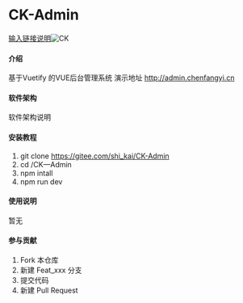 # CK-Admin

[输入链接说明](http://)![CK](https://img.shields.io/badge/C-K-green "CK")
#### 介绍
基于Vuetify  的VUE后台管理系统
演示地址 http://admin.chenfangyi.cn
#### 软件架构
软件架构说明


#### 安装教程

1. git clone https://gitee.com/shi_kai/CK-Admin
2. cd /CK—Admin
3. npm intall
4. npm run dev

#### 使用说明

暂无

#### 参与贡献

1. Fork 本仓库
2. 新建 Feat_xxx 分支
3. 提交代码
4. 新建 Pull Request

